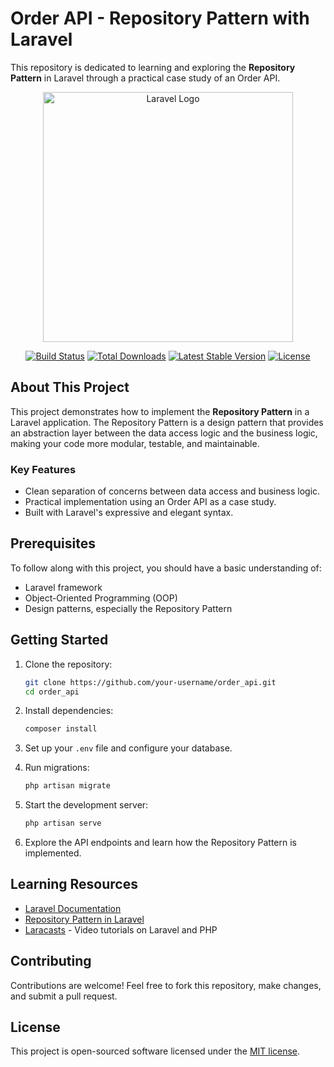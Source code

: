 # Order API - Repository Pattern with Laravel

This repository is dedicated to learning and exploring the **Repository Pattern** in Laravel through a practical case study of an Order API.

<p align="center"><a href="https://laravel.com" target="_blank"><img src="https://raw.githubusercontent.com/laravel/art/master/logo-lockup/5%20SVG/2%20CMYK/1%20Full%20Color/laravel-logolockup-cmyk-red.svg" width="400" alt="Laravel Logo"></a></p>

<p align="center">
<a href="https://github.com/laravel/framework/actions"><img src="https://github.com/laravel/framework/workflows/tests/badge.svg" alt="Build Status"></a>
<a href="https://packagist.org/packages/laravel/framework"><img src="https://img.shields.io/packagist/dt/laravel/framework" alt="Total Downloads"></a>
<a href="https://packagist.org/packages/laravel/framework"><img src="https://img.shields.io/packagist/v/laravel/framework" alt="Latest Stable Version"></a>
<a href="https://packagist.org/packages/laravel/framework"><img src="https://img.shields.io/packagist/l/laravel/framework" alt="License"></a>
</p>

## About This Project

This project demonstrates how to implement the **Repository Pattern** in a Laravel application. The Repository Pattern is a design pattern that provides an abstraction layer between the data access logic and the business logic, making your code more modular, testable, and maintainable.

### Key Features

- Clean separation of concerns between data access and business logic.
- Practical implementation using an Order API as a case study.
- Built with Laravel's expressive and elegant syntax.

## Prerequisites

To follow along with this project, you should have a basic understanding of:

- Laravel framework
- Object-Oriented Programming (OOP)
- Design patterns, especially the Repository Pattern

## Getting Started

1. Clone the repository:
    ```bash
    git clone https://github.com/your-username/order_api.git
    cd order_api
    ```

2. Install dependencies:
    ```bash
    composer install
    ```

3. Set up your `.env` file and configure your database.

4. Run migrations:
    ```bash
    php artisan migrate
    ```

5. Start the development server:
    ```bash
    php artisan serve
    ```

6. Explore the API endpoints and learn how the Repository Pattern is implemented.

## Learning Resources

- [Laravel Documentation](https://laravel.com/docs)
- [Repository Pattern in Laravel](https://laravel-news.com/repository-pattern)
- [Laracasts](https://laracasts.com) - Video tutorials on Laravel and PHP

## Contributing

Contributions are welcome! Feel free to fork this repository, make changes, and submit a pull request.

## License

This project is open-sourced software licensed under the [MIT license](https://opensource.org/licenses/MIT).
